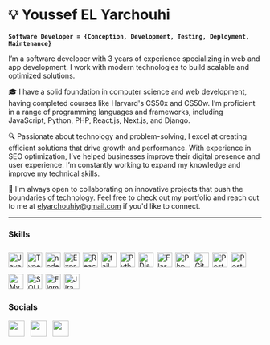 # 💡 Youssef EL Yarchouhi

**`Software Developer = {Conception, Development, Testing, Deployment, Maintenance}`**

I’m a software developer with 3 years of experience specializing in web and app development. I work with modern technologies to build scalable and optimized solutions.

🎓 I have a solid foundation in computer science and web development, having completed courses like Harvard's CS50x and CS50w. I’m proficient in a range of programming languages and frameworks, including JavaScript, Python, PHP, React.js, Next.js, and Django.

🔍 Passionate about technology and problem-solving, I excel at creating efficient solutions that drive growth and performance. With experience in SEO optimization, I’ve helped businesses improve their digital presence and user experience. I’m constantly working to expand my knowledge and improve my technical skills.

💼 I'm always open to collaborating on innovative projects that push the boundaries of technology. Feel free to check out my portfolio and reach out to me at elyarchouhiy@gmail.com if you'd like to connect.

---

### Skills

<p align="left">
<img alt="JavaScrip" width="30px" style="padding-right:3px; margin-top:10px;" src="https://cdn.jsdelivr.net/gh/devicons/devicon@latest/icons/javascript/javascript-original.svg" />
<img alt="TypeScript" width="30px" style="padding-right:3px; margin-top:10px;" src="https://cdn.jsdelivr.net/gh/devicons/devicon@latest/icons/typescript/typescript-original.svg" />
<img alt="nodejs" width="30px" style="padding-right:3px; margin-top:10px;" src="https://cdn.jsdelivr.net/gh/devicons/devicon@latest/icons/nodejs/nodejs-original.svg" />
<img alt="Expressjs" width="30px" style="padding-right:3px; margin-top:10px;" src="https://cdn.jsdelivr.net/gh/devicons/devicon@latest/icons/express/express-original.svg" />
<img alt="Reactjs" width="30px" style="padding-right:3px; margin-top:10px;" src="https://cdn.jsdelivr.net/gh/devicons/devicon@latest/icons/react/react-original.svg" />
<img alt="tailwindcss" width="30px" style="padding-right:3px; margin-top:10px;" src="https://cdn.jsdelivr.net/gh/devicons/devicon@latest/icons/tailwindcss/tailwindcss-original.svg" />   
<img alt="Python" width="30px" style="padding-right:3px; margin-top:10px;" src="https://cdn.jsdelivr.net/gh/devicons/devicon@latest/icons/python/python-original.svg" />
<img alt="Django" width="30px" style="padding-right:3px; margin-top:10px;" src="https://cdn.jsdelivr.net/gh/devicons/devicon@latest/icons/django/django-plain.svg" />
<img alt="Flask" width="30px" style="padding-right:3px; margin-top:10px;" src="https://cdn.jsdelivr.net/gh/devicons/devicon@latest/icons/flask/flask-original.svg" />
<img alt="Php" width="30px" style="padding-right:3px; margin-top:10px;" src="https://cdn.jsdelivr.net/gh/devicons/devicon@latest/icons/php/php-original.svg" />
<img alt="Git" width="30px" style="padding-right:3px; margin-top:10px;" src="https://cdn.jsdelivr.net/gh/devicons/devicon@latest/icons/git/git-original.svg" />
<img alt="Postman" width="30px" style="padding-right:3px; margin-top:10px;" src="https://cdn.jsdelivr.net/gh/devicons/devicon@latest/icons/postman/postman-original.svg" />
<img alt="Postgresql" width="30px" style="padding-right:3px; margin-top:10px;" src="https://cdn.jsdelivr.net/gh/devicons/devicon@latest/icons/postgresql/postgresql-original.svg" />
<img alt="MySQL" width="30px" style="padding-right:3px; margin-top:10px;" src="https://cdn.jsdelivr.net/gh/devicons/devicon@latest/icons/mysql/mysql-original-wordmark.svg" />
<img alt="SQLite" width="30px" style="padding-right:3px; margin-top:10px;" src="https://cdn.jsdelivr.net/gh/devicons/devicon@latest/icons/sqlite/sqlite-original.svg" />
<img alt="Figma" width="30px" style="padding-right:3px; margin-top:10px;" src="https://cdn.jsdelivr.net/gh/devicons/devicon@latest/icons/figma/figma-original.svg" />
<img alt="Jira" width="30px" style="padding-right:3px; margin-top:10px;" src="https://cdn.jsdelivr.net/gh/devicons/devicon@latest/icons/jira/jira-original-wordmark.svg" />
</p>    

### Socials

<p align="left"> 
<a href="https://www.instagram.com/youssefel01.me/" target="_blank" rel="noreferrer"><img src="https://raw.githubusercontent.com/danielcranney/readme-generator/main/public/icons/socials/instagram.svg" width="32" height="32" /></a> &nbsp; 
<a href="https:https://www.linkedin.com/in/youssef-el-yarchouhi/" target="_blank" rel="noreferrer"><img src="https://raw.githubusercontent.com/danielcranney/readme-generator/main/public/icons/socials/linkedin.svg" width="32" height="32" /></a> &nbsp; 
<a href="https://www.youtube.com/@youssef_ELY" target="_blank" rel="noreferrer"><img src="https://raw.githubusercontent.com/danielcranney/readme-generator/main/public/icons/socials/youtube.svg" width="32" height="32" /></a>
</p>



